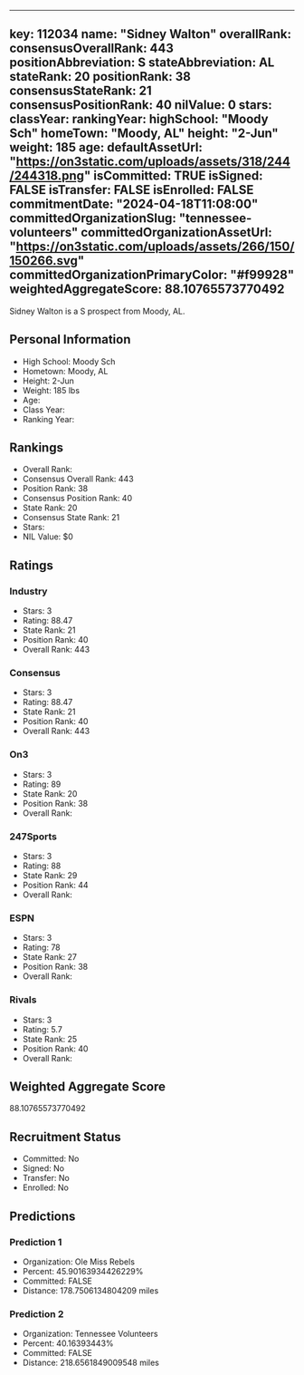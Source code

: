 ---
  key: 112034
  name: "Sidney Walton"
  overallRank: 
  consensusOverallRank: 443
  positionAbbreviation: S
  stateAbbreviation: AL
  stateRank: 20
  positionRank: 38
  consensusStateRank: 21
  consensusPositionRank: 40
  nilValue: 0
  stars: 
  classYear: 
  rankingYear: 
  highSchool: "Moody Sch"
  homeTown: "Moody, AL"
  height: "2-Jun"
  weight: 185
  age: 
  defaultAssetUrl: "https://on3static.com/uploads/assets/318/244/244318.png"
  isCommitted: TRUE
  isSigned: FALSE
  isTransfer: FALSE
  isEnrolled: FALSE
  commitmentDate: "2024-04-18T11:08:00"
  committedOrganizationSlug: "tennessee-volunteers"
  committedOrganizationAssetUrl: "https://on3static.com/uploads/assets/266/150/150266.svg"
  committedOrganizationPrimaryColor: "#f99928"
  weightedAggregateScore: 88.10765573770492
  ---
  
  Sidney Walton is a S prospect from Moody, AL.
  
  ## Personal Information
  - High School: Moody Sch
  - Hometown: Moody, AL
  - Height: 2-Jun
  - Weight: 185 lbs
  - Age: 
  - Class Year: 
  - Ranking Year: 
  
  ## Rankings
  - Overall Rank: 
  - Consensus Overall Rank: 443
  - Position Rank: 38
  - Consensus Position Rank: 40
  - State Rank: 20
  - Consensus State Rank: 21
  - Stars: 
  - NIL Value: $0
  
  ## Ratings
  
  ### Industry
  - Stars: 3
  - Rating: 88.47
  - State Rank: 21
  - Position Rank: 40
  - Overall Rank: 443
  
  ### Consensus
  - Stars: 3
  - Rating: 88.47
  - State Rank: 21
  - Position Rank: 40
  - Overall Rank: 443
  
  ### On3
  - Stars: 3
  - Rating: 89
  - State Rank: 20
  - Position Rank: 38
  - Overall Rank: 
  
  ### 247Sports
  - Stars: 3
  - Rating: 88
  - State Rank: 29
  - Position Rank: 44
  - Overall Rank: 
  
  ### ESPN
  - Stars: 3
  - Rating: 78
  - State Rank: 27
  - Position Rank: 38
  - Overall Rank: 
  
  ### Rivals
  - Stars: 3
  - Rating: 5.7
  - State Rank: 25
  - Position Rank: 40
  - Overall Rank: 
  
  ## Weighted Aggregate Score
  88.10765573770492
  
  ## Recruitment Status
  - Committed: No
  - Signed: No
  - Transfer: No
  - Enrolled: No
  
  
  
  ## Predictions
  
  ### Prediction 1
  - Organization: Ole Miss Rebels
  - Percent: 45.90163934426229%
  - Committed: FALSE
  - Distance: 178.7506134804209 miles
  
  ### Prediction 2
  - Organization: Tennessee Volunteers
  - Percent: 40.16393443%
  - Committed: FALSE
  - Distance: 218.6561849009548 miles
  